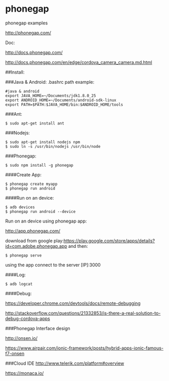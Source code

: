 phonegap
========

phonegap examples

http://phonegap.com/

Doc:

http://docs.phonegap.com/

http://docs.phonegap.com/en/edge/cordova_camera_camera.md.html

##Install:

###Java & Android: .bashrc path example:
```
#java & android
export JAVA_HOME=~/Documents/jdk1.8.0_25
export ANDROID_HOME=~/Documents/android-sdk-linux
export PATH=$PATH:$JAVA_HOME/bin:$ANDROID_HOME/tools
```
###Ant:
```
$ sudo apt-get install ant
```

###Nodejs:
```
$ sudo apt-get install nodejs npm
$ sudo ln -s /usr/bin/nodejs /usr/bin/node
```

###Phonegap:
```
$ sudo npm install -g phonegap
```
####Create App:
```
$ phonegap create myapp
$ phonegap run android
```
####Run on an device:
```
$ adb devices
$ phonegap run android --device
```
Run on an device using phonegap app:

http://app.phonegap.com/

download from google play:https://play.google.com/store/apps/details?id=com.adobe.phonegap.app and then:
```
$ phonegap serve
```
using the app connect to the server [IP]:3000

####Log:
```
$ adb logcat
```
####Debug:

https://developer.chrome.com/devtools/docs/remote-debugging

http://stackoverflow.com/questions/21332853/is-there-a-real-solution-to-debug-cordova-apps

###Phonegap Interface design

http://onsen.io/

https://www.airpair.com/ionic-framework/posts/hybrid-apps-ionic-famous-f7-onsen

###Cloud IDE
http://www.telerik.com/platform#overview

https://monaca.io/

